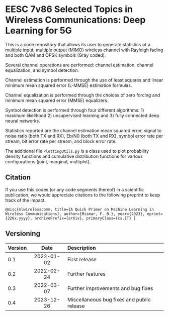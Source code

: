 # EESC 7v86 Selected Topics in Wireless Communications: Deep Learning for 5G

This is a code repository that allows its user to generate statistics of a multiple input, multiple output (MIMO) wireless channel with Rayleigh fading and both QAM and QPSK symbols (Gray coded).

Several channel operations are performed: channel estimation, channel equalization, and symbol detection.

Channel estimation is performed through the use of least squares and linear minimum mean squared error (L-MMSE) estimation formulas.

Channel equalization is performed through the choices of zero forcing and minimum mean squared error (MMSE) equalizers.

Symbol detection is performed through four different algorithms: 1) maximum likelihood 2) unsupervised learning and 3) fully connected deep neural networks.

Statistics reported are the channel estimation mean squared error, signal to noise ratio (both TX and RX), Eb/N0 (both TX and RX), symbol error rate per stream, bit error rate per stream, and block error rate.

The additional file `PlottingUtils.py` is a class used to plot probability density functions and cumulative distribution functions for various configurations (joint, marginal, multiplot).

## Citation

If you use this codes (or any code segments thereof) in a scientific publication, we would appreciate citations to the following preprint to keep track of the impact.

`@misc{mlwirelesscomm,
title={A Quick Primer on Machine Learning in Wireless Communications},
author={Mismar, F. B.},
year={2023},
eprint={220x.yyyy},
archivePrefix={arXiv},
primaryClass={cs.IT}
}`


## Versioning

| Version        | Date           | Description  |
| ------------- |:-------------:| :-----|
| 0.1      | 2022-01-02 | First release |
| 0.2      | 2022-02-24 | Further features |
| 0.3      | 2022-03-07 | Further improvements and bug fixes |
| 0.4      | 2023-12-26 | Miscellaneous bug fixes and public release |
